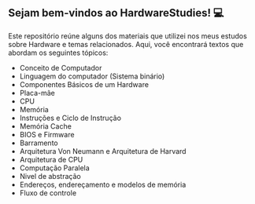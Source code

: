 ## Sejam bem-vindos ao HardwareStudies! :computer:

Este repositório reúne alguns dos materiais que utilizei nos meus estudos sobre Hardware e temas relacionados. Aqui, você encontrará textos que abordam os seguintes tópicos:
- Conceito de Computador
- Linguagem do computador (Sistema binário)
- Componentes Básicos de um Hardware
- Placa-mãe
- CPU
- Memória
- Instruções e Ciclo de Instrução
- Memória Cache
- BIOS e Firmware
- Barramento
- Arquitetura Von Neumann e Arquitetura de Harvard
- Arquitetura de CPU
- Computação Paralela
- Nivel de abstração
- Endereços, endereçamento e modelos de memória
- Fluxo de controle
